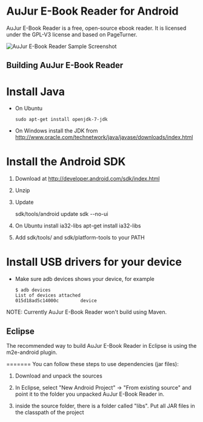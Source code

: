 AuJur E-Book Reader for Android
========================================================

AuJur E-Book Reader is a free, open-source ebook reader. It is licensed under the GPL-V3 license and based on PageTurner.

![AuJur E-Book Reader Sample Screenshot][1]


Building AuJur E-Book Reader
------------------------------

# Install Java
*   On Ubuntu

        sudo apt-get install openjdk-7-jdk
*   On Windows install the JDK from http://www.oracle.com/technetwork/java/javase/downloads/index.html

# Install the Android SDK 

1.   Download at http://developer.android.com/sdk/index.html
2.   Unzip
3.   Update 

        sdk/tools/android update sdk --no-ui

4. On Ubuntu install ia32-libs
        apt-get install ia32-libs

5. Add sdk/tools/ and sdk/platform-tools to your PATH

# Install USB drivers for your device

*   Make sure adb devices shows your device, for example

        $ adb devices
        List of devices attached 
        015d18ad5c14000c        device

NOTE: Currently AuJur E-Book Reader won't build using Maven.

Eclipse
-------

The recommended way to build AuJur E-Book Reader in Eclipse is using the m2e-android plugin.

=======
You can follow these steps to use dependencies (jar files):

1.   Download and unpack the sources        

2.   In Eclipse, select "New Android Project" -> "From existing source" and
     point it to the folder you unpacked AuJur E-Book Reader in.

3.   inside the source folder, there is a folder called "libs". Put all JAR files in the classpath of the project


[1]: http://www.auxiliojuridico.com/img/landscape_tablet.jpg